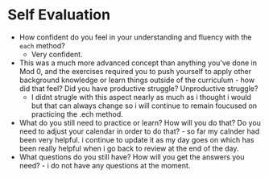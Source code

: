 # Self Evaluation

- How confident do you feel in your understanding and fluency with the `each` method?
    - Very confident.
- This was a much more advanced concept than anything you've done in Mod 0, and the exercises required you to push yourself to apply other background knowledge or learn things outside of the curriculum - how did that feel? Did you have productive struggle? Unproductive struggle?
    - I didnt strugle with this aspect nearly as much as i thought i would but that can always change so i will continue to remain foucused on practicing the .ech method. 
- What do you still need to practice or learn? How will you do that? Do you need to adjust your calendar in order to do that?
        - so far my calnder had been very helpful. i continue to update it as my day goes on which has been really helpful when i go back to review at the end of the day.
- What questions do you still have? How will you get the answers you need?
        - i do not have any questions at the moment. 